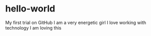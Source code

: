 # hello-world
My first trial on GitHub
I am a very energetic girl
I love working with technology
I am loving this
